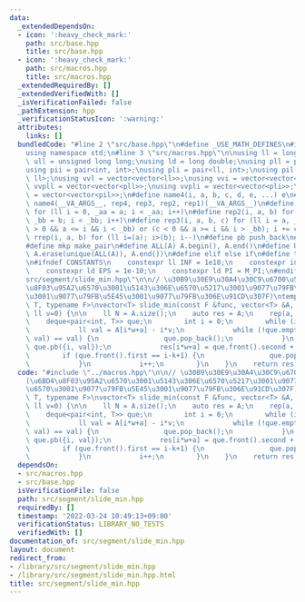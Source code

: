 ```yaml
---
data:
  _extendedDependsOn:
  - icon: ':heavy_check_mark:'
    path: src/base.hpp
    title: src/base.hpp
  - icon: ':heavy_check_mark:'
    path: src/macros.hpp
    title: src/macros.hpp
  _extendedRequiredBy: []
  _extendedVerifiedWith: []
  _isVerificationFailed: false
  _pathExtension: hpp
  _verificationStatusIcon: ':warning:'
  attributes:
    links: []
  bundledCode: "#line 2 \"src/base.hpp\"\n#define _USE_MATH_DEFINES\n#include <bits/stdc++.h>\n\
    using namespace std;\n#line 3 \"src/macros.hpp\"\n\nusing ll = long long;\nusing\
    \ ull = unsigned long long;\nusing ld = long double;\nusing pll = pair<ll, ll>;\n\
    using pii = pair<int, int>;\nusing pli = pair<ll, int>;\nusing pil = pair<int,\
    \ ll>;\nusing vvl = vector<vector<ll>>;\nusing vvi = vector<vector<int>>;\nusing\
    \ vvpll = vector<vector<pll>>;\nusing vvpli = vector<vector<pli>>;\nusing vvpil\
    \ = vector<vector<pil>>;\n#define name4(i, a, b, c, d, e, ...) e\n#define rep(...)\
    \ name4(__VA_ARGS__, rep4, rep3, rep2, rep1)(__VA_ARGS__)\n#define rep1(i, a)\
    \ for (ll i = 0, _aa = a; i < _aa; i++)\n#define rep2(i, a, b) for (ll i = a,\
    \ _bb = b; i < _bb; i++)\n#define rep3(i, a, b, c) for (ll i = a, _bb = b; (c\
    \ > 0 && a <= i && i < _bb) or (c < 0 && a >= i && i > _bb); i += c)\n#define\
    \ rrep(i, a, b) for (ll i=(a); i>(b); i--)\n#define pb push_back\n#define eb emplace_back\n\
    #define mkp make_pair\n#define ALL(A) A.begin(), A.end()\n#define UNIQUE(A) sort(ALL(A)),\
    \ A.erase(unique(ALL(A)), A.end())\n#define elif else if\n#define tostr to_string\n\
    \n#ifndef CONSTANTS\n    constexpr ll INF = 1e18;\n    constexpr int MOD = 1000000007;\n\
    \    constexpr ld EPS = 1e-10;\n    constexpr ld PI = M_PI;\n#endif\n#line 2 \"\
    src/segment/slide_min.hpp\"\n\n// \u30B9\u30E9\u30A4\u30C9\u6700\u5C0F\u5024(\u6BD4\
    \u8F03\u95A2\u6570\u3001\u5143\u306E\u6570\u5217\u3001\u9077\u79FB\u56DE\u6570\
    \u3001\u9077\u79FB\u5E45\u3001\u9077\u79FB\u306E\u91CD\u307F)\ntemplate<typename\
    \ T, typename F>\nvector<T> slide_min(const F &func, vector<T> &A, ll k, ll w=1,\
    \ ll v=0) {\n\n    ll N = A.size();\n    auto res = A;\n    rep(a, w) {\n    \
    \    deque<pair<int, T>> que;\n        int i = 0;\n        while (i*w+a < N) {\n\
    \            ll val = A[i*w+a] - i*v;\n            while (!que.empty() and func(que.back().second,\
    \ val) == val) {\n                que.pop_back();\n            }\n           \
    \ que.pb({i, val});\n            res[i*w+a] = que.front().second + i*v;\n    \
    \        if (que.front().first == i-k+1) {\n                que.pop_front();\n\
    \            }\n            i++;\n        }\n    }\n    return res;\n}\n"
  code: "#include \"../macros.hpp\"\n\n// \u30B9\u30E9\u30A4\u30C9\u6700\u5C0F\u5024\
    (\u6BD4\u8F03\u95A2\u6570\u3001\u5143\u306E\u6570\u5217\u3001\u9077\u79FB\u56DE\
    \u6570\u3001\u9077\u79FB\u5E45\u3001\u9077\u79FB\u306E\u91CD\u307F)\ntemplate<typename\
    \ T, typename F>\nvector<T> slide_min(const F &func, vector<T> &A, ll k, ll w=1,\
    \ ll v=0) {\n\n    ll N = A.size();\n    auto res = A;\n    rep(a, w) {\n    \
    \    deque<pair<int, T>> que;\n        int i = 0;\n        while (i*w+a < N) {\n\
    \            ll val = A[i*w+a] - i*v;\n            while (!que.empty() and func(que.back().second,\
    \ val) == val) {\n                que.pop_back();\n            }\n           \
    \ que.pb({i, val});\n            res[i*w+a] = que.front().second + i*v;\n    \
    \        if (que.front().first == i-k+1) {\n                que.pop_front();\n\
    \            }\n            i++;\n        }\n    }\n    return res;\n}\n"
  dependsOn:
  - src/macros.hpp
  - src/base.hpp
  isVerificationFile: false
  path: src/segment/slide_min.hpp
  requiredBy: []
  timestamp: '2022-03-24 10:49:13+09:00'
  verificationStatus: LIBRARY_NO_TESTS
  verifiedWith: []
documentation_of: src/segment/slide_min.hpp
layout: document
redirect_from:
- /library/src/segment/slide_min.hpp
- /library/src/segment/slide_min.hpp.html
title: src/segment/slide_min.hpp
---
```

